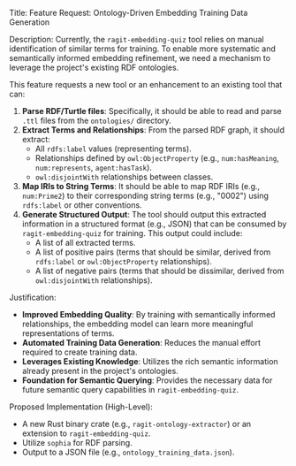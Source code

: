 Title: Feature Request: Ontology-Driven Embedding Training Data Generation

Description:
Currently, the `ragit-embedding-quiz` tool relies on manual identification of similar terms for training. To enable more systematic and semantically informed embedding refinement, we need a mechanism to leverage the project's existing RDF ontologies.

This feature requests a new tool or an enhancement to an existing tool that can:

1.  **Parse RDF/Turtle files**: Specifically, it should be able to read and parse `.ttl` files from the `ontologies/` directory.
2.  **Extract Terms and Relationships**: From the parsed RDF graph, it should extract:
    *   All `rdfs:label` values (representing terms).
    *   Relationships defined by `owl:ObjectProperty` (e.g., `num:hasMeaning`, `num:represents`, `agent:hasTask`).
    *   `owl:disjointWith` relationships between classes.
3.  **Map IRIs to String Terms**: It should be able to map RDF IRIs (e.g., `num:Prime2`) to their corresponding string terms (e.g., "0002") using `rdfs:label` or other conventions.
4.  **Generate Structured Output**: The tool should output this extracted information in a structured format (e.g., JSON) that can be consumed by `ragit-embedding-quiz` for training. This output could include:
    *   A list of all extracted terms.
    *   A list of positive pairs (terms that should be similar, derived from `rdfs:label` or `owl:ObjectProperty` relationships).
    *   A list of negative pairs (terms that should be dissimilar, derived from `owl:disjointWith` relationships).

Justification:
*   **Improved Embedding Quality**: By training with semantically informed relationships, the embedding model can learn more meaningful representations of terms.
*   **Automated Training Data Generation**: Reduces the manual effort required to create training data.
*   **Leverages Existing Knowledge**: Utilizes the rich semantic information already present in the project's ontologies.
*   **Foundation for Semantic Querying**: Provides the necessary data for future semantic query capabilities in `ragit-embedding-quiz`.

Proposed Implementation (High-Level):
*   A new Rust binary crate (e.g., `ragit-ontology-extractor`) or an extension to `ragit-embedding-quiz`.
*   Utilize `sophia` for RDF parsing.
*   Output to a JSON file (e.g., `ontology_training_data.json`).

